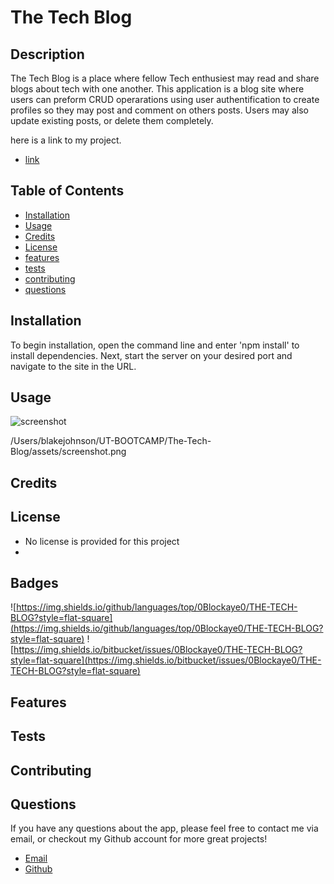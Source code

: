 
  # The Tech Blog

  ## Description 

  The Tech Blog is a place where fellow Tech enthusiest may read and share blogs about tech with one another. This application is a blog site where users can preform CRUD operarations using user authentification to create profiles so they may post and comment on others posts. Users may also update existing posts, or delete them completely.

  here is a link to my project.
  
  * [link](undefined)

  ## Table of Contents

  * [Installation](#installation)
  * [Usage](#usage)
  * [Credits](#credits)
  * [License](#license)
  * [features](#features)
  * [tests](#tests)
  * [contributing](#contributing)
  * [questions](#questions)
  

  ## Installation

  To begin installation, open the command line and enter 'npm install' to install dependencies. Next, start the server on your desired port and navigate to the site in the URL.


  ## Usage

  ![screenshot](/assets/images/screenshot.png)
  
  /Users/blakejohnson/UT-BOOTCAMP/The-Tech-Blog/assets/screenshot.png


  ## Credits

  


  ## License

  * No license is provided for this project
  * 

  ## Badges
  
  ![https://img.shields.io/github/languages/top/0Blockaye0/THE-TECH-BLOG?style=flat-square](https://img.shields.io/github/languages/top/0Blockaye0/THE-TECH-BLOG?style=flat-square) 
  ![https://img.shields.io/bitbucket/issues/0Blockaye0/THE-TECH-BLOG?style=flat-square](https://img.shields.io/bitbucket/issues/0Blockaye0/THE-TECH-BLOG?style=flat-square) 

  ## Features

  


  ## Tests

  


  ## Contributing

  


  ## Questions

  If you have any questions about the app, 
  please feel free to contact me via email, 
  or checkout my Github account for more 
  great projects! 

  * [Email](mailto:blake.austin.dev@gmail.com)
  * [Github](https://github.com/0Blockaye0)




